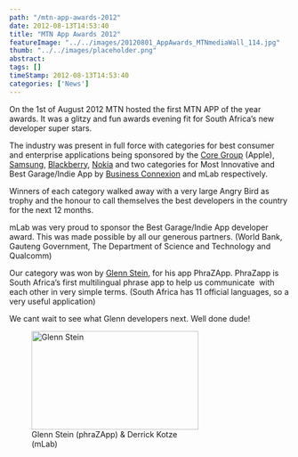 ```yaml
---
path: "/mtn-app-awards-2012" 
date: 2012-08-13T14:53:40 
title: "MTN App Awards 2012" 
featureImage: "../../images/20120801_AppAwards_MTNmediaWall_114.jpg"
thumb: "../../images/placeholder.png" 
abstract:  
tags: [] 
timeStamp: 2012-08-13T14:53:40 
categories: ['News'] 
---
```


<p>On the 1st of August 2012 MTN hosted the first MTN APP of the year awards. It was a glitzy and fun awards evening fit for South Africa&#8217;s new developer super stars.</p>
<p>The industry was present in full force with categories for best consumer and enterprise applications being sponsored by the <a href="http://www.core.co.za">Core Group</a> (Apple), <a href="http://www.samsung.com/africa_en/#mobile-devices-home">Samsung</a>, <a href="http://www.samsung.com/africa_en/#mobile-devices-home">Blackberry</a>, <a href="http://www.nokia.com/za-en/">Nokia</a> and two categories for Most Innovative and Best Garage/Indie App by <a href="http://www.bcx.co.za">Business Connexion</a> and mLab respectively.</p>
<p>Winners of each category walked away with a very large Angry Bird as trophy and the honour to call themselves the best developers in the country for the next 12 months.</p>
<p>mLab was very proud to sponsor the Best Garage/Indie App developer award. This was made possible by all our generous partners. (World Bank, Gauteng Government, The Department of Science and Technology and Qualcomm)</p>
<p>Our category was won by <a href="https://twitter.com/GlennTheStein">Glenn Stein</a>, for his app PhraZApp. PhraZapp is South Africa&#8217;s first multilingual phrase app to help us communicate  with each other in very simple terms. (South Africa has 11 official languages, so a very useful application)</p>
<p>We cant wait to see what Glenn developers next. Well done dude!</p>
<figure id="attachment_592" style="width: 300px" class="wp-caption aligncenter"><a href="http://mlab/wp-content/uploads/2012/08/20120801_AppAwards_GreenScreen_075.jpg"><img class="size-medium wp-image-592" title="WInner mLab Best App of the Year" src="http://mlab/wp-content/uploads/2012/08/20120801_AppAwards_GreenScreen_075-300x177.jpg" alt="Glenn Stein" width="300" height="177" srcset="https://mlab.co.za/wp-content/uploads/2012/08/20120801_AppAwards_GreenScreen_075-300x177.jpg 300w, https://mlab.co.za/wp-content/uploads/2012/08/20120801_AppAwards_GreenScreen_075-768x453.jpg 768w, https://mlab.co.za/wp-content/uploads/2012/08/20120801_AppAwards_GreenScreen_075-1024x604.jpg 1024w" sizes="(max-width: 300px) 100vw, 300px" /></a><figcaption class="wp-caption-text">Glenn Stein (phraZApp) &amp; Derrick Kotze (mLab)</figcaption></figure>
<p>&nbsp;</p>
<p>&nbsp;</p>
<p>&nbsp;</p>
<p>&nbsp;</p>
